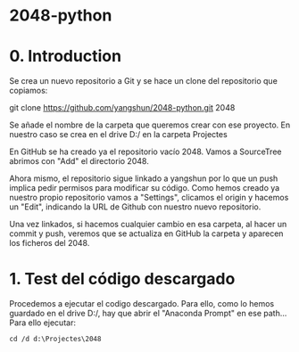 2048-python
===========

# 0. Introduction

Se crea un nuevo repositorio a Git y se hace un clone del repositorio que copiamos:

git clone https://github.com/yangshun/2048-python.git 2048

Se añade el nombre de la carpeta que queremos crear con ese proyecto.
En nuestro caso se crea en el drive D:/ en la carpeta Projectes

En GitHub se ha creado ya el repositorio vacío 2048. Vamos a SourceTree abrimos con "Add" el directorio 2048.

Ahora mismo, el repositorio sigue linkado a yangshun por lo que un push implica pedir permisos para modificar su código.
Como hemos creado ya nuestro propio repositorio vamos a "Settings", clicamos el origin y hacemos un "Edit", indicando la URL de Github con nuestro nuevo repositorio.

Una vez linkados, si hacemos cualquier cambio en esa carpeta, al hacer un commit y push, veremos que se actualiza en GitHub la carpeta y aparecen los ficheros del 2048.

# 1. Test del código descargado

Procedemos a ejecutar el codigo descargado. Para ello, como lo hemos guardado en el drive D:/, hay que abrir el "Anaconda Prompt" en ese path... Para ello ejecutar:

```console
cd /d d:\Projectes\2048
```
